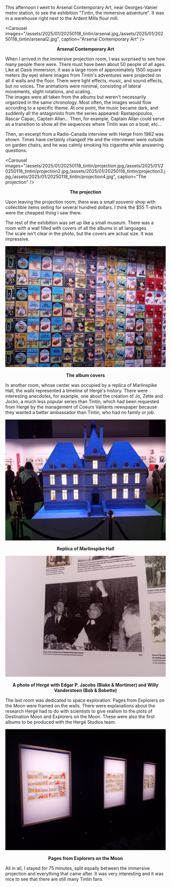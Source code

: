 This afternoon I went to Arsenal Contemporary Art, near Georges-Vanier metro station, to see the exhibition "Tintin, the immersive adventure". It was in a warehouse right next to the Ardent Mills flour mill.

<Carousel
    images="/assets/2025/01/20250118_tintin/arsenal.jpg,/assets/2025/01/20250118_tintin/arsenal2.jpg",
    caption="Arsenal Contemporary Art"
/>
<p align="center"><b>Arsenal Contemporary Art</b></p>

When I arrived in the immersive projection room, I was surprised to see how many people there were. There must have been about 50 people of all ages. Like at Oasis Immersion, it was a large room of approximately 1500 square meters (by eye) where images from Tintin's adventures were projected on all 4 walls and the floor. There were light effects, music, and sound effects, but no voices. The animations were minimal, consisting of lateral movements, slight rotations, and scaling.  
The images were all taken from the albums but weren't necessarily organized in the same chronology. Most often, the images would flow according to a specific theme. At one point, the music became dark, and suddenly all the antagonists from the series appeared: Rastapopoulos, Rascar Capac, Captain Allan... Then, for example, Captain Allan could serve as a transition to show all the sequences where Tintin was on a boat, etc...

Then, an excerpt from a Radio-Canada interview with Hergé from 1962 was shown. Times have certainly changed! He and the interviewer were outside on garden chairs, and he was calmly smoking his cigarette while answering questions.

<Carousel
    images="/assets/2025/01/20250118_tintin/projection.jpg,/assets/2025/01/20250118_tintin/projection2.jpg,/assets/2025/01/20250118_tintin/projection3.jpg,/assets/2025/01/20250118_tintin/projection4.jpg",
    caption="The projection"
/>
<p align="center"><b>The projection</b></p>

Upon leaving the projection room, there was a small souvenir shop with collectible items selling for several hundred dollars. I think the $55 T-shirts were the cheapest thing I saw there.

The rest of the exhibition was set up like a small museum. There was a room with a wall filled with covers of all the albums in all languages.  
The scale isn't clear in the photo, but the covers are actual size. It was impressive.

![The album covers](/assets/2025/01/20250118_tintin/couvertures.jpg)
<p align="center"><b>The album covers</b></p>

In another room, whose center was occupied by a replica of Marlinspike Hall, the walls represented a timeline of Hergé's history. There were interesting anecdotes, for example, one about the creation of Jo, Zette and Jocko, a much less popular series than Tintin, which had been requested from Hergé by the management of Coeurs Vaillants newspaper because they wanted a better ambassador than Tintin, who had no family or job.

![Replica of Marlinspike Hall](/assets/2025/01/20250118_tintin/moulinsart.jpg)
<p align="center"><b>Replica of Marlinspike Hall</b></p>

![A photo of Hergé with Edgar P. Jacobs (Blake & Mortimer) and Willy Vandersteen (Bob & Bobette)](/assets/2025/01/20250118_tintin/photo.jpg)
<p align="center"><b>A photo of Hergé with Edgar P. Jacobs (Blake & Mortimer) and Willy Vandersteen (Bob & Bobette)</b></p>

The last room was dedicated to space exploration. Pages from Explorers on the Moon were framed on the walls. There were explanations about the research Hergé had to do with scientists to give realism to the plots of Destination Moon and Explorers on the Moon. These were also the first albums to be produced with the Hergé Studios team.

![Pages from Explorers on the Moon](/assets/2025/01/20250118_tintin/surlalune.jpg)
<p align="center"><b>Pages from Explorers on the Moon</b></p>

All in all, I stayed for 75 minutes, split equally between the immersive projection and everything that came after. It was very interesting and it was nice to see that there are still many Tintin fans.
